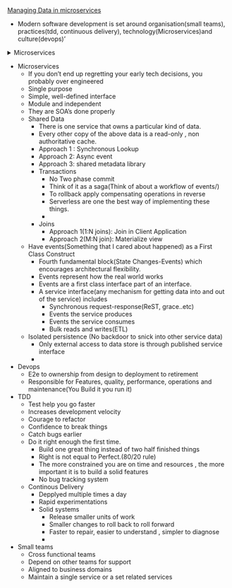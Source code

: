 [Managing Data in microservices](https://www.youtube.com/watch?v=E8-e-3fRHBw)

-  Modern software development is set around organisation(small teams), practices(tdd, continuous delivery), technology(Microservices)and culture(devops)’

<details>
    <summary>Microservices</summary>
    - Microservices
    - If you don’t end up regretting your early tech decisions, you probably over engineered 
    - Single purpose
    - Simple, well-defined interface
    - Module and independent
    - They are SOA’s done properly
    - Shared Data
        - There is one service that owns a particular kind of data.
        - Every other copy of the above data is a read-only , non authoritative cache.
        - Approach 1 : Synchronous Lookup
        - Approach 2:  Async event
        - Approach 3: shared metadata library
        - Transactions
            - No Two phase commit
            - Think of it as a saga(Think of about a workflow of events/)
            - To rollback apply compensating operations in reverse 
            - Serverless are one the best way of implementing these things.
            - 
        - Joins
            - Approach 1(1:N joins): Join in Client Application
            - Approach 2(M:N join): Materialize view
    - Have events(Something that I cared about happened) as a First Class Construct
        - Fourth fundamental block(State Changes-Events) which encourages architectural flexibility.
        - Events represent how the real world works 
        - Events are a first class interface part of an interface.
        - A service interface(any mechanism for getting data into and out of the service) includes
            - Synchronous request-response(ReST, grace..etc)
            - Events the service produces
            - Events the service consumes
            - Bulk reads and writes(ETL)
    - Isolated persistence (No backdoor to snick into other service data)
        - Only external access to data store is through published service interface
        - 
</details>


- Microservices
    - If you don’t end up regretting your early tech decisions, you probably over engineered 
    - Single purpose
    - Simple, well-defined interface
    - Module and independent
    - They are SOA’s done properly
    - Shared Data
        - There is one service that owns a particular kind of data.
        - Every other copy of the above data is a read-only , non authoritative cache.
        - Approach 1 : Synchronous Lookup
        - Approach 2:  Async event
        - Approach 3: shared metadata library
        - Transactions
            - No Two phase commit
            - Think of it as a saga(Think of about a workflow of events/)
            - To rollback apply compensating operations in reverse 
            - Serverless are one the best way of implementing these things.
            - 
        - Joins
            - Approach 1(1:N joins): Join in Client Application
            - Approach 2(M:N join): Materialize view
    - Have events(Something that I cared about happened) as a First Class Construct
        - Fourth fundamental block(State Changes-Events) which encourages architectural flexibility.
        - Events represent how the real world works 
        - Events are a first class interface part of an interface.
        - A service interface(any mechanism for getting data into and out of the service) includes
            - Synchronous request-response(ReST, grace..etc)
            - Events the service produces
            - Events the service consumes
            - Bulk reads and writes(ETL)
    - Isolated persistence (No backdoor to snick into other service data)
        - Only external access to data store is through published service interface
        - 
- Devops
    - E2e to ownership from design to deployment to retirement
    - Responsible for Features, quality, performance, operations and maintenance(You Build it you run it)
- TDD
    - Test help you go faster
    - Increases development velocity
    - Courage to refactor
    - Confidence to break things 
    - Catch bugs earlier 
    - Do it right enough the first time. 
        - Build one great thing instead of two half finished things
        - Right is not equal to Perfect.(80/20 rule)
        - The more constrained you are on time and resources , the more important it is to build a solid features
        - No bug tracking system 
    - Continous Delivery 
        - Depplyed multiple times a day
        - Rapid experimentations
        - Solid systems
            - Release smaller units of work
            - Smaller changes to roll back to roll forward
            - Faster to repair, easier to understand , simpler to diagnose
            - 
- Small teams
    - Cross functional teams
    - Depend on other teams for support
    - Aligned to business domains
    - Maintain a single service or a set related services 
